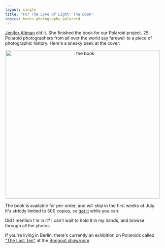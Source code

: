 ```yaml
---
layout: single
title: "For The Love Of Light: The Book"
topics: books photography polaroid
---
```

[Jenifer Altman](http://www.jeniferaltman.com/) did it. She finished the book for our Polaroid project. 25 Polaroid photographers from all over the world say farewell to a piece of photographic history. Here's a sneaky peek at the cover:

<div style="text-align:center;"><a href="http://www.flickr.com/photos/88467464@N00/2553852014" title="View 'the book' on Flickr.com"><img src="http://farm4.static.flickr.com/3185/2553852014_f08c1a750a.jpg" alt="the book" border="0" width="500" height="482" /></a></div>

The book is available for pre-order, and will ship in the first weeks of July. It's strictly limited to 500 copies, so [get it](http://www.fortheloveoflight.com/) while you can.

Did I mention I'm in it? I can't wait to hold it in my hands, and browse through all the photos.

If you're living in Berlin, there's currently an exhibition on Polaroids called ["The Last Ten"](http://berlin.unlike.net/events/100036-The-Last-Ten-Shots) at the [Bongout showroom](http://www.bongout.org/).